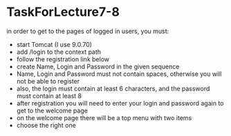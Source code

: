 # TaskForLecture7-8
in order to get to the pages of logged in users, you must:
- start Tomcat (I use 9.0.70)
- add /login to the context path
- follow the registration link below
- create Name, Login and Password in the given sequence
- Name, Login and Password must not contain spaces, otherwise you will not be able to register
- also, the login must contain at least 6 characters, and the password must contain at least 8
- after registration you will need to enter your login and password again to get to the welcome page
- on the welcome page there will be a top menu with two items
- choose the right one
